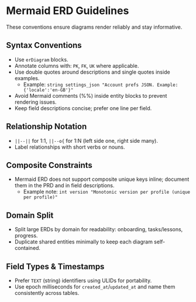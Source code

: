 # Mermaid ERD Guidelines

These conventions ensure diagrams render reliably and stay informative.

## Syntax Conventions

- Use `erDiagram` blocks.
- Annotate columns with: `PK`, `FK`, `UK` where applicable.
- Use double quotes around descriptions and single quotes inside examples.
  - Example: `string settings_json "Account prefs JSON. Example: {'locale':'en-GB'}"`
- Avoid Mermaid comments (%%) inside entity blocks to prevent rendering issues.
- Keep field descriptions concise; prefer one line per field.

## Relationship Notation

- `||--||` for 1:1, `||--o{` for 1:N (left side one, right side many).
- Label relationships with short verbs or nouns.

## Composite Constraints

- Mermaid ERD does not support composite unique keys inline; document them in the PRD and in field descriptions.
  - Example note: `int version "Monotonic version per profile (unique per profile)"`

## Domain Split

- Split large ERDs by domain for readability: onboarding, tasks/lessons, progress.
- Duplicate shared entities minimally to keep each diagram self-contained.

## Field Types & Timestamps

- Prefer `TEXT` (string) identifiers using ULIDs for portability.
- Use epoch milliseconds for `created_at`/`updated_at` and name them consistently across tables.
